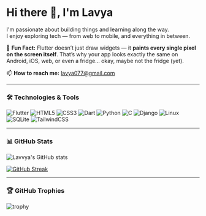 # Hi there 👋, I'm Lavya

I'm passionate about building things and learning along the way.  
I enjoy exploring tech — from web to mobile, and everything in between.  

🎨 **Fun Fact:** Flutter doesn’t just draw widgets — it **paints every single pixel on the screen itself**. That’s why your app looks exactly the same on Android, iOS, web, or even a fridge… okay, maybe not the fridge (yet).


📫 **How to reach me:** [lavya077@gmail.com](mailto:lavya077@gmail.com)

---

### 🛠️ Technologies & Tools
![Flutter](https://img.shields.io/badge/-Flutter-02569B?style=flat&logo=flutter&logoColor=white)
![HTML5](https://img.shields.io/badge/-HTML5-E34F26?style=flat&logo=html5&logoColor=white)
![CSS3](https://img.shields.io/badge/-CSS3-1572B6?style=flat&logo=css3&logoColor=white)
![Dart](https://img.shields.io/badge/-Dart-0175C2?style=flat&logo=dart&logoColor=white)
![Python](https://img.shields.io/badge/-Python-3776AB?style=flat&logo=python&logoColor=white)
![C](https://img.shields.io/badge/-C-00599C?style=flat&logo=c&logoColor=white)
![Django](https://img.shields.io/badge/-Django-092E20?style=flat&logo=django&logoColor=white)
![Linux](https://img.shields.io/badge/-Linux-FCC624?style=flat&logo=linux&logoColor=black)
![SQLite](https://img.shields.io/badge/-SQLite-003B57?style=flat&logo=sqlite&logoColor=white)
![TailwindCSS](https://img.shields.io/badge/-Tailwind_CSS-38B2AC?style=flat&logo=tailwind-css&logoColor=white)

---

### 📊 GitHub Stats
![Lavvya's GitHub stats](https://github-readme-stats.vercel.app/api?username=lavvya&show_icons=true&theme=tokyonight)

[![GitHub Streak](https://streak-stats.demolab.com?user=lavya77&theme=tokyonight&hide_border=true)](https://git.io/streak-stats)

---

### 🏆 GitHub Trophies
![trophy](https://github-profile-trophy.vercel.app/?username=lavvya&theme=onedark)

